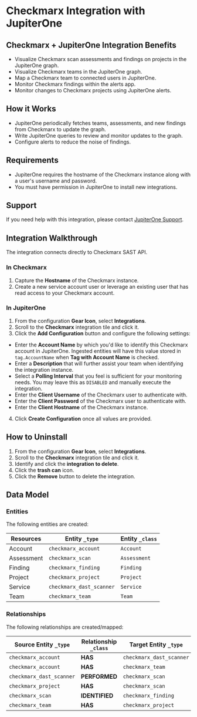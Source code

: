# Checkmarx Integration with JupiterOne

## Checkmarx + JupiterOne Integration Benefits

- Visualize Checkmarx scan assessments and findings on projects in the
  JupiterOne graph.
- Visualize Checkmarx teams in the JupiterOne graph.
- Map a Checkmarx team to connected users in JupiterOne.
- Monitor Checkmarx findings within the alerts app.
- Monitor changes to Checkmarx projects using JupiterOne alerts.

## How it Works

- JupiterOne periodically fetches teams, assessments, and new findings from
  Checkmarx to update the graph.
- Write JupiterOne queries to review and monitor updates to the graph.
- Configure alerts to reduce the noise of findings.

## Requirements

- JupiterOne requires the hostname of the Checkmarx instance along with a user's
  username and password.
- You must have permission in JupiterOne to install new integrations.

## Support

If you need help with this integration, please contact
[JupiterOne Support](https://community.askj1.com).

## Integration Walkthrough

The integration connects directly to Checkmarx SAST API.

### In Checkmarx

1. Capture the **Hostname** of the Checkmarx instance.
2. Create a new service account user or leverage an existing user that has
   read access to your Checkmarx account.

### In JupiterOne

1. From the configuration **Gear Icon**, select **Integrations**.
2. Scroll to the **Checkmarx** integration tile and click it.
3. Click the **Add Configuration** button and configure the following settings:

- Enter the **Account Name** by which you'd like to identify this Checkmarx
  account in JupiterOne. Ingested entities will have this value stored in
  `tag.AccountName` when **Tag with Account Name** is checked.
- Enter a **Description** that will further assist your team when identifying
  the integration instance.
- Select a **Polling Interval** that you feel is sufficient for your monitoring
  needs. You may leave this as `DISABLED` and manually execute the integration.
- Enter the **Client Username** of the Checkmarx user to authenticate with.
- Enter the **Client Password** of the Checkmarx user to authenticate with.
- Enter the **Client Hostname** of the Checkmarx instance.

4. Click **Create Configuration** once all values are provided.

## How to Uninstall

1. From the configuration **Gear Icon**, select **Integrations**.
2. Scroll to the **Checkmarx** integration tile and click it.
3. Identify and click the **integration to delete**.
4. Click the **trash can** icon.
5. Click the **Remove** button to delete the integration.

<!-- {J1_DOCUMENTATION_MARKER_START} -->
<!--
********************************************************************************
NOTE: ALL OF THE FOLLOWING DOCUMENTATION IS GENERATED USING THE "j1-integration
document" COMMAND. DO NOT EDIT BY HAND! PLEASE SEE THE DEVELOPER DOCUMENTATION
FOR USAGE INFORMATION:

https://github.com/JupiterOne/sdk/blob/master/docs/integrations/development.md
********************************************************************************
-->

## Data Model

### Entities

The following entities are created:

| Resources  | Entity `_type`           | Entity `_class` |
| ---------- | ------------------------ | --------------- |
| Account    | `checkmarx_account`      | `Account`       |
| Assessment | `checkmarx_scan`         | `Assessment`    |
| Finding    | `checkmarx_finding`      | `Finding`       |
| Project    | `checkmarx_project`      | `Project`       |
| Service    | `checkmarx_dast_scanner` | `Service`       |
| Team       | `checkmarx_team`         | `Team`          |

### Relationships

The following relationships are created/mapped:

| Source Entity `_type`    | Relationship `_class` | Target Entity `_type`    |
| ------------------------ | --------------------- | ------------------------ |
| `checkmarx_account`      | **HAS**               | `checkmarx_dast_scanner` |
| `checkmarx_account`      | **HAS**               | `checkmarx_team`         |
| `checkmarx_dast_scanner` | **PERFORMED**         | `checkmarx_scan`         |
| `checkmarx_project`      | **HAS**               | `checkmarx_scan`         |
| `checkmarx_scan`         | **IDENTIFIED**        | `checkmarx_finding`      |
| `checkmarx_team`         | **HAS**               | `checkmarx_project`      |

<!--
********************************************************************************
END OF GENERATED DOCUMENTATION AFTER BELOW MARKER
********************************************************************************
-->
<!-- {J1_DOCUMENTATION_MARKER_END} -->
